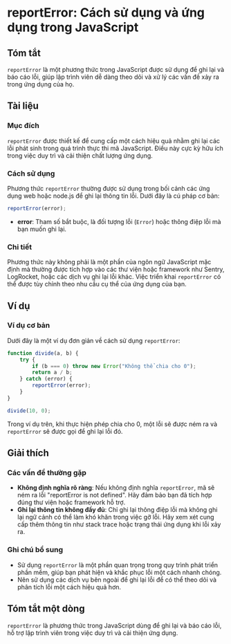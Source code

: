<!--
Meta Description: # reportError: Cách sử dụng và ứng dụng trong JavaScript ## Tóm tắt `reportError` là một phương thức trong JavaScript được sử dụng để ghi lại và báo c...
Meta Keywords: lỗi, dụng, reporterror, ghi, trong
-->

# reportError: Cách sử dụng và ứng dụng trong JavaScript

## Tóm tắt
`reportError` là một phương thức trong JavaScript được sử dụng để ghi lại và báo cáo lỗi, giúp lập trình viên dễ dàng theo dõi và xử lý các vấn đề xảy ra trong ứng dụng của họ.

## Tài liệu
### Mục đích
`reportError` được thiết kế để cung cấp một cách hiệu quả nhằm ghi lại các lỗi phát sinh trong quá trình thực thi mã JavaScript. Điều này cực kỳ hữu ích trong việc duy trì và cải thiện chất lượng ứng dụng.

### Cách sử dụng
Phương thức `reportError` thường được sử dụng trong bối cảnh các ứng dụng web hoặc node.js để ghi lại thông tin lỗi. Dưới đây là cú pháp cơ bản:

```javascript
reportError(error);
```

- **error**: Tham số bắt buộc, là đối tượng lỗi (`Error`) hoặc thông điệp lỗi mà bạn muốn ghi lại.

### Chi tiết
Phương thức này không phải là một phần của ngôn ngữ JavaScript mặc định mà thường được tích hợp vào các thư viện hoặc framework như Sentry, LogRocket, hoặc các dịch vụ ghi lại lỗi khác. Việc triển khai `reportError` có thể được tùy chỉnh theo nhu cầu cụ thể của ứng dụng của bạn.

## Ví dụ
### Ví dụ cơ bản
Dưới đây là một ví dụ đơn giản về cách sử dụng `reportError`:

```javascript
function divide(a, b) {
    try {
        if (b === 0) throw new Error("Không thể chia cho 0");
        return a / b;
    } catch (error) {
        reportError(error);
    }
}

divide(10, 0);
```

Trong ví dụ trên, khi thực hiện phép chia cho 0, một lỗi sẽ được ném ra và `reportError` sẽ được gọi để ghi lại lỗi đó.

## Giải thích
### Các vấn đề thường gặp
- **Không định nghĩa rõ ràng**: Nếu không định nghĩa `reportError`, mã sẽ ném ra lỗi "reportError is not defined". Hãy đảm bảo bạn đã tích hợp đúng thư viện hoặc framework hỗ trợ.
- **Ghi lại thông tin không đầy đủ**: Chỉ ghi lại thông điệp lỗi mà không ghi lại ngữ cảnh có thể làm khó khăn trong việc gỡ lỗi. Hãy xem xét cung cấp thêm thông tin như stack trace hoặc trạng thái ứng dụng khi lỗi xảy ra.

### Ghi chú bổ sung
- Sử dụng `reportError` là một phần quan trọng trong quy trình phát triển phần mềm, giúp bạn phát hiện và khắc phục lỗi một cách nhanh chóng.
- Nên sử dụng các dịch vụ bên ngoài để ghi lại lỗi để có thể theo dõi và phân tích lỗi một cách hiệu quả hơn.

## Tóm tắt một dòng
`reportError` là phương thức trong JavaScript dùng để ghi lại và báo cáo lỗi, hỗ trợ lập trình viên trong việc duy trì và cải thiện ứng dụng.